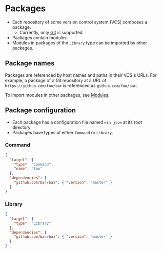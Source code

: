 # Packages

- Each repository of some version control system (VCS) composes a package.
  - Currently, only [Git](https://git-scm.com/) is supported.
- Packages contain modules.
- Modules in packages of the `Library` type can be imported by other packages.

## Package names

Packages are referenced by host names and paths in their VCS's URLs. For example, a package of a Git repository at a URL of `https://github.com/foo/bar` is referenced as `github.com/foo/bar`.

To import modules in other packages, see [Modules](modules.md).

## Package configuration

- Each package has a configuration file named `ein.json` at its root directory.
- Packages have types of either `Command` or `Library`.

### Command

```json
{
  "target": {
    "type": "Command",
    "name": "foo"
  },
  "dependencies": {
    "github.com/bar/baz": { "version": "master" }
  }
}
```

### Library

```json
{
  "target": {
    "type": "Library"
  },
  "dependencies": {
    "github.com/bar/baz": { "version": "master" }
  }
}
```
